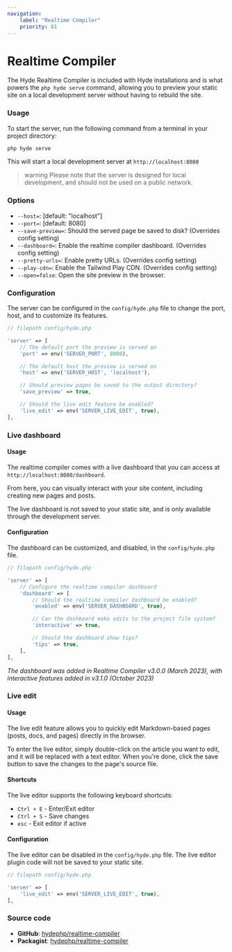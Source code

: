```yaml
---
navigation:
    label: "Realtime Compiler"
    priority: 81
---
```


# Realtime Compiler

The Hyde Realtime Compiler is included with Hyde installations and is what powers the `php hyde serve` command,
allowing you to preview your static site on a local development server without having to rebuild the site.

### Usage

To start the server, run the following command from a terminal in your project directory:

```bash
php hyde serve
```

This will start a local development server at `http://localhost:8080`

>warning Please note that the server is designed for local development, and should not be used on a public network.

### Options

- `--host=`: <comment>[default: "localhost"]</comment>
- `--port=`: <comment>[default: 8080]</comment>
- `--save-preview=`: Should the served page be saved to disk? (Overrides config setting)
- `--dashboard=`: Enable the realtime compiler dashboard. (Overrides config setting)
- `--pretty-urls=`: Enable pretty URLs. (Overrides config setting)
- `--play-cdn=`: Enable the Tailwind Play CDN. (Overrides config setting)
- `--open=false`: Open the site preview in the browser.

### Configuration

The server can be configured in the `config/hyde.php` file to change the port, host, and to customize its features.

```php
// filepath config/hyde.php

'server' => [
    // The default port the preview is served on
    'port' => env('SERVER_PORT', 8080),

    // The default host the preview is served on
    'host' => env('SERVER_HOST', 'localhost'),

    // Should preview pages be saved to the output directory?
    'save_preview' => true,

    // Should the live edit feature be enabled?
    'live_edit' => env('SERVER_LIVE_EDIT', true),
],
```

### Live dashboard

#### Usage

The realtime compiler comes with a live dashboard that you can access at `http://localhost:8080/dashboard`.

From here, you can visually interact with your site content, including creating new pages and posts.

The live dashboard is not saved to your static site, and is only available through the development server.

#### Configuration

The dashboard can be customized, and disabled, in the `config/hyde.php` file.

```php
// filepath config/hyde.php

'server' => [
    // Configure the realtime compiler dashboard
    'dashboard' => [
        // Should the realtime compiler dashboard be enabled?
        'enabled' => env('SERVER_DASHBOARD', true),

        // Can the dashboard make edits to the project file system?
        'interactive' => true,

        // Should the dashboard show tips?
        'tips' => true,
    ],
],
```

_The dashboard was added in Realtime Compiler v3.0.0 (March 2023), with interactive features added in v3.1.0 (October 2023)_

### Live edit

#### Usage

The live edit feature allows you to quickly edit Markdown-based pages (posts, docs, and pages) directly in the browser.

To enter the live editor, simply double-click on the article you want to edit, and it will be replaced with a text editor.
When you're done, click the save button to save the changes to the page's source file.

#### Shortcuts

The live editor supports the following keyboard shortcuts:
- `Ctrl + E` - Enter/Exit editor
- `Ctrl + S` - Save changes
- `esc` - Exit editor if active

#### Configuration

The live editor can be disabled in the `config/hyde.php` file.
The live editor plugin code will not be saved to your static site.

```php
// filepath config/hyde.php

'server' => [
    'live_edit' => env('SERVER_LIVE_EDIT', true),
],
```

### Source code

- **GitHub**: [hydephp/realtime-compiler](https://github.com/hydephp/realtime-compiler)
- **Packagist**: [hydephp/realtime-compiler](https://packagist.org/packages/hyde/realtime-compiler)
